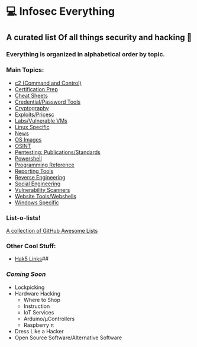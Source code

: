 # :computer: **Infosec Everything**
## A curated list Of all things security and hacking :trident:

### Everything is organized in alphabetical order by topic.
### Main Topics:
  * [c2 (Command and Control)](https://github.com/librarysteve/infosec_everything/blob/master/lists/c2.md)
  * [Certification Prep](https://github.com/librarysteve/infosec_everything/blob/master/lists/cert_prep.md)
  * [Cheat Sheets](https://github.com/librarysteve/infosec_everything/blob/master/lists/cheatsheets.md)
  * [Credential/Password Tools](https://github.com/librarysteve/infosec_everything/blob/master/lists/cred_stuff.md)
  * [Cryptography](https://github.com/librarysteve/infosec_everything/blob/master/lists/ctypto.md)
  * [Exploits/Pricesc](https://github.com/librarysteve/infosec_everything/blob/master/lists/Exploits.md)
  * [Labs/Vulnerable VMs](https://github.com/librarysteve/infosec_everything/blob/master/lists/labs_vulvms.md)
  * [Linux Specific](https://github.com/librarysteve/infosec_everything/blob/master/lists/linux_specific.md)
  * [News](https://github.com/librarysteve/infosec_everything/blob/master/lists/news.md)
  * [OS Images](https://github.com/librarysteve/infosec_everything/blob/master/lists/os_images.md)
  * [OSINT](https://github.com/librarysteve/infosec_everything/blob/master/lists/osint.md)
  * [Pentesting: Publications/Standards](https://github.com/librarysteve/infosec_everything/blob/master/lists/pentest_pub.md)
  * [Powershell](https://github.com/librarysteve/infosec_everything/blob/master/lists/powershell.md)
  * [Programming Reference](https://github.com/librarysteve/infosec_everything/blob/master/lists/programming.md)
  * [Reporting Tools](https://github.com/librarysteve/infosec_everything/blob/master/lists/reporting.md)
  * [Reverse Engineering](https://github.com/librarysteve/infosec_everything/blob/master/lists/reverse_engineering.md)
  * [Social Engineering](https://github.com/librarysteve/infosec_everything/blob/master/lists/social_engineering.md)
  * [Vulnerability Scanners](https://github.com/librarysteve/infosec_everything/blob/master/lists/vulerability_scanners.md)
  * [Website Tools/Webshells](https://github.com/librarysteve/infosec_everything/blob/master/lists/web_application_tools.md)
  * [Windows Specific](https://github.com/librarysteve/infosec_everything/blob/master/lists/windows.md)

### List-o-lists!
[A collection of GitHub Awesome Lists](https://github.com/librarysteve/infosec_everything/blob/master/lists/list_o_lists.md)
  
  
### Other Cool Stuff:
  * [Hak5 Links](https://github.com/librarysteve/infosec_everything/blob/master/lists/hak5_links.md)##
### *Coming Soon*
  * Lockpicking
  * Hardware Hacking
    * Where to Shop
    * Instruction
    * IoT Services
    * Arduino/µControllers
    * Raspberry π
  * Dress Like a Hacker
  * Open Source Software/Alternative Software


